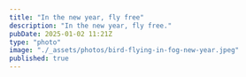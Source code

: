 ```yaml
---
title: "In the new year, fly free"
description: "In the new year, fly free."
pubDate: 2025-01-02 11:21Z
type: "photo"
image: "./_assets/photos/bird-flying-in-fog-new-year.jpeg"
published: true
---
```

